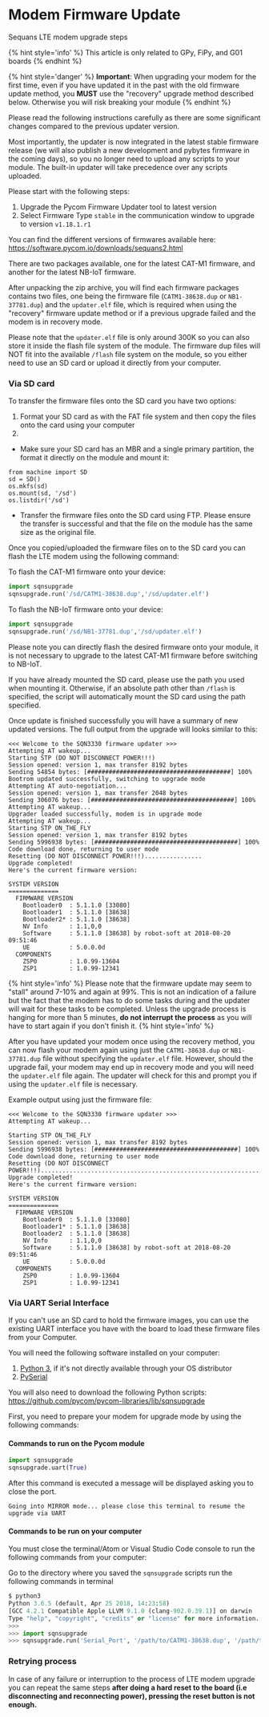 # Modem Firmware Update

Sequans LTE modem upgrade steps

{% hint style='info' %}
This article is only related to GPy, FiPy, and G01 boards
{% endhint %}

{% hint style='danger' %}
**Important**: When upgrading your modem for the first time, even if you have updated it in the past with the old firmware update method, you **MUST** use the "recovery" upgrade method described below. Otherwise you will risk breaking your module
{% endhint %}

Please read the following instructions carefully as there are some significant changes compared to the previous updater version.

Most importantly, the updater is now integrated in the latest stable firmware release (we will also publish a new development and pybytes firmware in the coming days), so you no longer need to upload any scripts to your module. The built-in updater will take precedence over any scripts uploaded.

Please start with the following steps:

1. Upgrade the Pycom Firmware Updater tool to latest version
2. Select Firmware Type `stable` in the communication window to upgrade to version `v1.18.1.r1`


You can find the different versions of firmwares available here:
<a href="https://software.pycom.io/downloads/sequans2.html">https://software.pycom.io/downloads/sequans2.html</a>

There are two packages available, one for the latest CAT-M1 firmware, and another for the latest NB-IoT firmware.

After unpacking the zip archive, you will find each firmware packages contains two files, one being the firmware file (`CATM1-38638.dup` or `NB1-37781.dup`) and the `updater.elf` file, which is required when using the "recovery" firmware update method or if a previous upgrade failed and the modem is in recovery mode.

Please note that the `updater.elf` file is only around 300K so you can also store it inside the flash file system of the module. The firmware dup files will NOT fit into the available `/flash` file system on the module, so you either need to use an SD card or upload it directly from your computer.

### Via SD card

To transfer the firmware files onto the SD card you have two options:

1. Format your SD card as with the FAT file system and then copy the files onto the card using your computer
2.
  - Make sure your SD card has an MBR and a single primary partition, the format it directly on the module and mount it:

  ```
  from machine import SD
  sd = SD()
  os.mkfs(sd)
  os.mount(sd, '/sd')
  os.listdir('/sd')
  ```

  - Transfer the firmware files onto the SD card using FTP. Please ensure the transfer is successful and that the file on the module has the same size as the original file.

Once you copied/uploaded the firmware files on to the SD card you can flash the LTE modem using the following command:

To flash the CAT-M1 firmware onto your device:

```python
import sqnsupgrade
sqnsupgrade.run('/sd/CATM1-38638.dup','/sd/updater.elf')
```

To flash the NB-IoT firmware onto your device:

```python
import sqnsupgrade
sqnsupgrade.run('/sd/NB1-37781.dup','/sd/updater.elf')
```

Please note you can directly flash the desired firmware onto your module, it is not necessary to upgrade to the latest CAT-M1 firmware before switching to NB-IoT.

If you have already mounted the SD card, please use the path you used when mounting it. Otherwise, if an absolute path other than `/flash` is specified, the script will automatically mount the SD card using the path specified.

Once update is finished successfully you will have a summary of new updated versions. The full output from the upgrade will looks similar to this:

```
<<< Welcome to the SQN3330 firmware updater >>>
Attempting AT wakeup...
Starting STP (DO NOT DISCONNECT POWER!!!)
Session opened: version 1, max transfer 8192 bytes
Sending 54854 bytes: [########################################] 100%
Bootrom updated successfully, switching to upgrade mode
Attempting AT auto-negotiation...
Session opened: version 1, max transfer 2048 bytes
Sending 306076 bytes: [########################################] 100%
Attempting AT wakeup...
Upgrader loaded successfully, modem is in upgrade mode
Attempting AT wakeup...
Starting STP ON_THE_FLY
Session opened: version 1, max transfer 8192 bytes
Sending 5996938 bytes: [########################################] 100%
Code download done, returning to user mode
Resetting (DO NOT DISCONNECT POWER!!!)................
Upgrade completed!
Here's the current firmware version:

SYSTEM VERSION
==============
  FIRMWARE VERSION
    Bootloader0  : 5.1.1.0 [33080]
    Bootloader1  : 5.1.1.0 [38638]
    Bootloader2* : 5.1.1.0 [38638]
    NV Info      : 1.1,0,0
    Software     : 5.1.1.0 [38638] by robot-soft at 2018-08-20 09:51:46
    UE           : 5.0.0.0d
  COMPONENTS
    ZSP0         : 1.0.99-13604
    ZSP1         : 1.0.99-12341
```

{% hint style='info' %}
Please note that the firmware update may seem to "stall" around 7-10% and again at 99%. This is not an indication of a failure but the fact that the modem has to do some tasks during and the updater will wait for these tasks to be completed. Unless the upgrade process is hanging for more than 5 minutes, **do not interrupt the process** as you will have to start again if you don't finish it.
{% hint style='info' %}

After you have updated your modem once using the recovery method, you can now flash your modem again using just the `CATM1-38638.dup` or `NB1-37781.dup` file without specifying the `updater.elf` file. However, should the upgrade fail, your modem may end up in recovery mode and you will need the `updater.elf` file again. The updater will check for this and prompt you if using the `updater.elf` file is necessary.

Example output using just the firmware file:

```
<<< Welcome to the SQN3330 firmware updater >>>
Attempting AT wakeup...

Starting STP ON_THE_FLY
Session opened: version 1, max transfer 8192 bytes
Sending 5996938 bytes: [########################################] 100%
Code download done, returning to user mode
Resetting (DO NOT DISCONNECT POWER!!!)............................................................................
Upgrade completed!
Here's the current firmware version:

SYSTEM VERSION
==============
  FIRMWARE VERSION
    Bootloader0  : 5.1.1.0 [33080]
    Bootloader1* : 5.1.1.0 [38638]
    Bootloader2  : 5.1.1.0 [38638]
    NV Info      : 1.1,0,0
    Software     : 5.1.1.0 [38638] by robot-soft at 2018-08-20 09:51:46
    UE           : 5.0.0.0d
  COMPONENTS
    ZSP0         : 1.0.99-13604
    ZSP1         : 1.0.99-12341
```

### Via UART Serial Interface

If you can't use an SD card to hold the firmware images, you can use the existing UART interface you have with the board to load these firmware files from your Computer.

You will need the following software installed on your computer:

1. [Python 3](https://www.python.org/downloads), if it's not directly available through your OS distributor
2. [PySerial](https://pythonhosted.org/pyserial/pyserial.html#installation)

You will also need to download the following Python scripts: https://github.com/pycom/pycom-libraries/lib/sqnsupgrade

First, you need to prepare your modem for upgrade mode by using the following commands:

#### Commands to run on the Pycom module

```python
import sqnsupgrade
sqnsupgrade.uart(True)
```

After this command is executed a message will be displayed asking you to close the port.

```
Going into MIRROR mode... please close this terminal to resume the upgrade via UART
```


#### Commands to be run on your computer

You must  close the terminal/Atom or Visual Studio Code console to run the following commands from your computer:

Go to the directory where you saved the `sqnsupgrade` scripts run the following commands in terminal

```python
$ python3
Python 3.6.5 (default, Apr 25 2018, 14:23:58)
[GCC 4.2.1 Compatible Apple LLVM 9.1.0 (clang-902.0.39.1)] on darwin
Type "help", "copyright", "credits" or "license" for more information.
>>>
>>> import sqnsupgrade
>>> sqnsupgrade.run('Serial_Port', '/path/to/CATM1-38638.dup', '/path/to/updater.elf')
```

### Retrying process

In case of any failure or interruption to the process of LTE modem upgrade you can repeat the same steps **after doing a hard reset to the board (i.e disconnecting and reconnecting power), pressing the reset button is not enough.**
